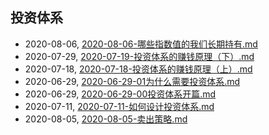 ## 投资体系
* 2020-08-06, [2020-08-06-哪些指数值的我们长期持有.md](../posts/2020-08-06-哪些指数值的我们长期持有.md)
* 2020-07-29, [2020-07-19-投资体系的赚钱原理（下）.md](../posts/2020-07-19-投资体系的赚钱原理（下）.md)
* 2020-07-18, [2020-07-18-投资体系的赚钱原理（上）.md](../posts/2020-07-18-投资体系的赚钱原理（上）.md)
* 2020-06-29, [2020-06-29-01为什么需要投资体系.md](../posts/2020-06-29-01为什么需要投资体系.md)
* 2020-06-29, [2020-06-29-00投资体系开篇.md](../posts/2020-06-29-00投资体系开篇.md)
* 2020-07-11, [2020-07-11-如何设计投资体系.md](../posts/2020-07-11-如何设计投资体系.md)
* 2020-08-05, [2020-08-05-卖出策略.md](../posts/2020-08-05-卖出策略.md)